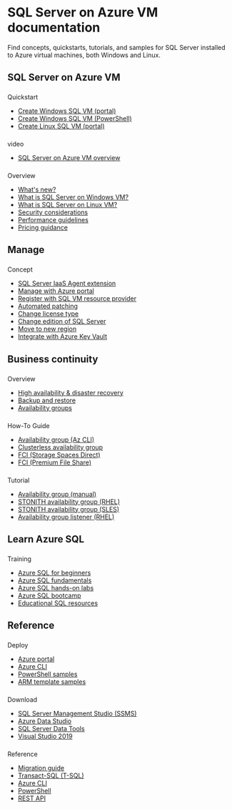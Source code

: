 # SQL Server on Azure VM documentation

Find concepts, quickstarts, tutorials, and samples for SQL Server installed to Azure virtual machines, both Windows and Linux.

## SQL Server on Azure VM

### 

 Quickstart

* [Create Windows SQL VM (portal)](windows/sql-vm-create-portal-quickstart?view=azuresql-vm)
* [Create Windows SQL VM (PowerShell)](windows/sql-vm-create-powershell-quickstart?view=azuresql-vm)
* [Create Linux SQL VM (portal)](linux/sql-vm-create-portal-quickstart?view=azuresql-vm)

### 

 video

* [SQL Server on Azure VM overview](/en-us/shows/Azure-SQL-for-Beginners/SQL-Server-on-Azure-VM-Overview-4-of-61)

### 

 Overview

* [What's new?](windows/doc-changes-updates-release-notes-whats-new?view=azuresql-vm)
* [What is SQL Server on Windows VM?](windows/sql-server-on-azure-vm-iaas-what-is-overview?view=azuresql-vm)
* [What is SQL Server on Linux VM?](linux/sql-server-on-linux-vm-what-is-iaas-overview?view=azuresql-vm)
* [Security considerations](windows/security-considerations-best-practices?view=azuresql-vm)
* [Performance guidelines](windows/performance-guidelines-best-practices-checklist?view=azuresql-vm)
* [Pricing guidance](windows/pricing-guidance?view=azuresql-vm)

## Manage

### 

 Concept

* [SQL Server IaaS Agent extension](windows/sql-server-iaas-agent-extension-automate-management?view=azuresql-vm)
* [Manage with Azure portal](windows/manage-sql-vm-portal?view=azuresql-vm)
* [Register with SQL VM resource provider](windows/sql-agent-extension-manually-register-single-vm?view=azuresql-vm)
* [Automated patching](windows/automated-patching?view=azuresql-vm)
* [Change license type](windows/licensing-model-azure-hybrid-benefit-ahb-change?view=azuresql-vm)
* [Change edition of SQL Server](windows/change-sql-server-edition?view=azuresql-vm)
* [Move to new region](windows/move-sql-vm-different-region?view=azuresql-vm)
* [Integrate with Azure Key Vault](windows/azure-key-vault-integration-configure?view=azuresql-vm)

## Business continuity

### 

 Overview

* [High availability & disaster recovery](windows/business-continuity-high-availability-disaster-recovery-hadr-overview?view=azuresql-vm)
* [Backup and restore](windows/backup-restore?view=azuresql-vm)
* [Availability groups](windows/availability-group-overview?view=azuresql-vm)

### 

 How-To Guide

* [Availability group (Az CLI)](windows/availability-group-az-commandline-configure?view=azuresql-vm)
* [Clusterless availability group](windows/availability-group-clusterless-workgroup-configure?view=azuresql-vm)
* [FCI (Storage Spaces Direct)](windows/failover-cluster-instance-storage-spaces-direct-manually-configure?view=azuresql-vm)
* [FCI (Premium File Share)](windows/failover-cluster-instance-premium-file-share-manually-configure?view=azuresql-vm)

### 

 Tutorial

* [Availability group (manual)](windows/availability-group-manually-configure-prerequisites-tutorial-multi-subnet?view=azuresql-vm)
* [STONITH availability group (RHEL)](linux/rhel-high-availability-stonith-tutorial?view=azuresql-vm)
* [STONITH availability group (SLES)](linux/sles-high-availability-stonith-tutorial?view=azuresql-vm)
* [Availability group listener (RHEL)](linux/rhel-high-availability-listener-tutorial?view=azuresql-vm)

## Learn Azure SQL

### 

 Training

* [Azure SQL for beginners](/en-us/shows/azure-sql-for-beginners/)
* [Azure SQL fundamentals](/en-us/training/paths/azure-sql-fundamentals/)
* [Azure SQL hands-on labs](https://aka.ms/asqlworkshop)
* [Azure SQL bootcamp](/en-us/users/marisabrasile/collections/8oq1i8p0z2qygw)
* [Educational SQL resources](/en-us/sql/sql-server/educational-sql-resources)

## Reference

### 

 Deploy

* [Azure portal](windows/sql-vm-create-portal-quickstart?view=azuresql-vm)
* [Azure CLI](/en-us/cli/azure/azure-cli-reference-for-sql#sql-virtual-machines-references)
* [PowerShell samples](windows/sql-vm-create-powershell-quickstart?view=azuresql-vm)
* [ARM template samples](windows/create-sql-vm-resource-manager-template?view=azuresql-vm)

### 

 Download

* [SQL Server Management Studio (SSMS)](/en-us/sql/ssms/download-sql-server-management-studio-ssms)
* [Azure Data Studio](/en-us/sql/azure-data-studio/download-azure-data-studio)
* [SQL Server Data Tools](/en-us/sql/ssdt/download-sql-server-data-tools-ssdt)
* [Visual Studio 2019](https://visualstudio.microsoft.com/downloads/)

### 

 Reference

* [Migration guide](/en-us/data-migration/)
* [Transact-SQL (T-SQL)](/en-us/sql/t-sql/language-reference)
* [Azure CLI](/en-us/cli/azure/azure-cli-reference-for-sql#sql-virtual-machines-references)
* [PowerShell](/en-us/powershell/module/az.sql)
* [REST API](/en-us/rest/api/sql/)
